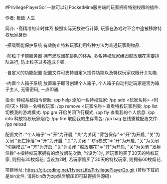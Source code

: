 #PrivilegePlayerGo!
一款可以让PocketMine服务端的玩家拥有特别权限的插件.

作者: 极致·人生

简介:
 -高精准的计时体系
  按照实际天数进行计算, 玩家在游戏时不会中途被移除特权玩家身份.

 -搭载智能保护系统
  有效防止特权玩家利用各种方法为普通玩家刷物品.

 -防粒子卡顿服务器
  拥有燃放烟花排队的体系, 多名特权玩家组团燃放烟花需要排队进行, 防止粒子过多造成卡顿.

 -自定义的功能配置
  配置文件可支持自定义插件功能以及特权玩家权限开关功能.

 -内置个人箱子系统
  放置箱子即可创建个人箱子, 个人箱子自动判定玩家是否为箱子主人, 无需密码, 一点即通.


指令:
 特权系统指令帮助: /pp help
 添加一名特权玩家: /pp add <玩家名称> <时间/天>
 移除一名特权玩家: /pp remove <玩家名称>
 查看特权玩家列表: /pp list
 切换我的游戏模式: /pp gm
 开启关闭飞行模式: /pp fly
 查看我的个人信息: /pp info
 释放特权玩家烟花: /pp fire
 取回我的生存背包: /pp bag
 在线重载配置文件: /pp reload


配置文件:
 "个人箱子"=>"开"为开启, "关"为关闭
 "背包保存"=>"开"为开启, "关"为关闭
 "死亡掉落"=>"开"为开启, "关"为关闭
 "飞行模式"=>"开"为开启, "关"为关闭
 "切换模式"=>"开"为开启, "关"为关闭
 "燃放烟花"=>"开"为开启, "关"为关闭
 "发射倍数"=>指特权玩家拥有的燃放烟花次数, 当设为1时, 若玩家购买了30天的特权玩家, 则拥有30枚烟花; 当设为2时, 若玩家购买了30天的特权玩家, 则拥有60枚烟花.


项目地址: https://git.coding.net/HyperLife/PrivilegePlayerGo.git
(若你下载的是bin文件, 请将bin改为zip然后解压即可获得插件源码)

